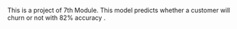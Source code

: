 This is a project of 7th Module. This model predicts whether a customer will churn or not with 82% accuracy . 